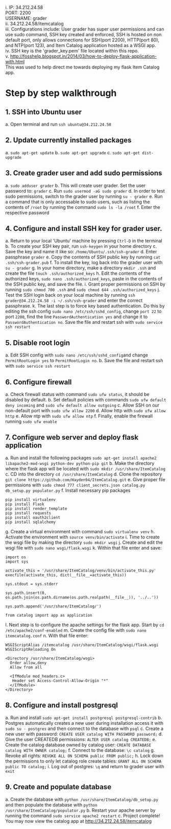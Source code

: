 i. IP: 34.212.24.58<br />
PORT: 2200<br />
USERNAME: grader<br />
ii. 34.212.24.58/itemcatalog<br />
iii. Configurations include: User grader has super user permissions and can use sudo command, SSH key created and enforced, SSH is hosted on non default port, only allows connections for SSH(port 2200), HTTP(port 80), and NTP(port 123), and Item Catalog application hosted as a WSGI app.<br />
iv. SSH key is the 'grader_key.pem' file located within this repo.<br />
v. http://fosshelp.blogspot.in/2014/03/how-to-deploy-flask-application-with.html<br />
This was used to help direct me towards deploying my flask Item Catalog app.

# Step by step walkthrough

## 1. SSH into Ubuntu user
a. Open terminal and run `ssh ubuntu@34.212.24.58`

## 2. Update currently installed packages
a. `sudo apt-get update`
b. `sudo apt-get upgrade`
c. `sudo apt-get dist-upgrade`

## 3. Create grader user and add sudo permissions
a. `sudo adduser grader`
b. This will create user grader. Set the user password to: `grader`
c. Run `sudo usermod -aG sudo grader`
d. In order to test sudo permissions, switch to the grader user by running `su - grader`
e. Run a command that is only accessable to sudo users, such as listing the contents of `/root` by running the command `sudo ls -la /root`
f. Enter the respective password

## 4. Configure and install SSH key for grader user.
a. Return to your local 'Ubuntu' machine by pressing `Ctrl-D` in the terminal
b. To create your SSH key pair, run `ssh-keygen` in your home directory
c. Save the key and name it like so: `/home/Ubuntu/.ssh/ssh-grader`
d. Enter passphrase `grader`
e. Copy the contents of SSH public key by running `cat .ssh/ssh-grader.pub`
f. To install the key, log back into the grader user with `su - grader`
g. In your home directory, make a directory `mkdir .ssh` and create the file `touch .ssh/authorized_keys`
h. Edit the contents of the authorized keys, `sudo nano .ssh/authorized_keys`, paste in the contents of the SSH public key, and save the file.
i. Grant proper permissions on SSH by running `sudo chmod 700 .ssh` and `sudo chmod 644 .ssh/authorized_keys`
j. Test the SSH login back on your local machine by running `ssh grader@34.212.24.58 -i ~/.ssh/ssh-grader` and enter the correct passphrase.
k. The last step is to force key based authentication. Do this by editing the ssh config `sudo nano /etc/ssh/sshd_config`, change `port 22` to port `2200`, find the line `PasswordAuthentication yes` and change it to `PasswordAuthentication no`. Save the file and restart ssh with `sudo service ssh restart`

## 5. Disable root login
a. Edit SSH config with `sudo nano /etc/ssh/sshd_config`and change `PermitRootLogin yes` to `PermitRootLogin no`.
b. Save the file and restart ssh with `sudo service ssh restart`

## 6. Configure firewall
a. Check firewall status with command `sudo ufw status`, it should be disabled by default.
b. Set default policies with commands `sudo ufw default deny incoming` and `sudo ufw default allow outgoing`
c. Allow SSH on our non-default port with `sudo ufw allow 2200`
d. Allow http with `sudo ufw allow http`
e. Allow ntp with `sudo ufw allow ntp`
f. Finally, enable the firewall running `sudo ufw enable`

## 7. Configure web server and deploy flask application
a. Run and install the following packages `sudo apt-get install apache2 libapache2-mod-wsgi python-dev python-pip git`
b. Make the directory where the flask app will be located with `sudo mkdir /usr/share/ItemCatalog`
c. CD into the directory `cd /usr/share/ItemCatalog`
d. Clone the repository `git clone https://github.com/Hayden94/ItemCatalog.git`
e. Give proper file permissions with `sudo chmod 777 client_secrets.json catalog.py db_setup.py populator.py`
f. Install necessary pip packages
```
pip install virtualenv
pip install Flask
pip install render_template
pip install requests
pip install oauth2client
pip install sqlalchemy
```
g. Create a virtual environment with command `sudo virtualenv venv`
h. Activate the environment with `source venv/bin/activate`
i. Time to create the wsgi file by making the directory `sudo mkdir wsgi`
j. Create and edit the wsgi file with `sudo nano wsgi/flask.wsgi`
k. Within that file enter and save:
```
import os
import sys

activate_this = '/usr/share/ItemCatalog/venv/bin/activate_this.py'
execfile(activate_this, dict(__file__=activate_this))

sys.stdout = sys.stderr

sys.path.insert(0, os.path.join(os.path.dirname(os.path.realpath(__file__)), '../..'))

sys.path.append('/usr/share/ItemCatalog/')

from catalog import app as application
```
l. Next step is to configure the apache settings for the flask app. Start by `cd /etc/apache2/conf-enabled`
m. Create the config file with `sudo nano itemcatalog.conf`
n. With that file enter:
```
WSGIScriptAlias /itemcatalog /usr/share/ItemCatalog/wsgi/flask.wsgi
WSGIScriptReloading On

<Directory /usr/share/ItemCatalog/wsgi>
  Order allow,deny
  Allow from all

  <IfModule mod_headers.c>
   Header set Access-Control-Allow-Origin "*"
  </IfModule>
</Directory>
```

## 8. Configure and install postgresql
a. Run and install `sudo apt-get install postgresql postgresql-contrib`
b. Postgres automatically creates a new user during installation access it with `sudo su - postgres` and then connect to the database with `psql`
c. Create a new user with password: `CREATE USER catalog WITH PASSWORD password;`
d. Give the user CREATEDB permissions: `ALTER USER catalog CREATEDB;`
e. Create the catalog database owned by catalog user: `CREATE DATABASE catalog WITH OWNER catalog;`
f. Connect to the database: `\c catalog`
g. Revoke all rights: `REVOKE ALL ON SCHEMA public FROM public;`
h. Lock down the permissions to only let catalog role create tables: `GRANT ALL ON SCHEMA public TO catalog;`
i. Log out of postgres: `\q` and return to grader user with `exit`

## 9. Create and populate database
a. Create the database with `python /usr/share/ItemCatalog/db_setup.py` and then populate the database with `python /usr/share/ItemCatalog/populator.py`
b. Restart your apache server by running the command `sudo service apache2 restart`
c. Project complete! You may now view the catalog app at http://34.212.24.58/itemcatalog

